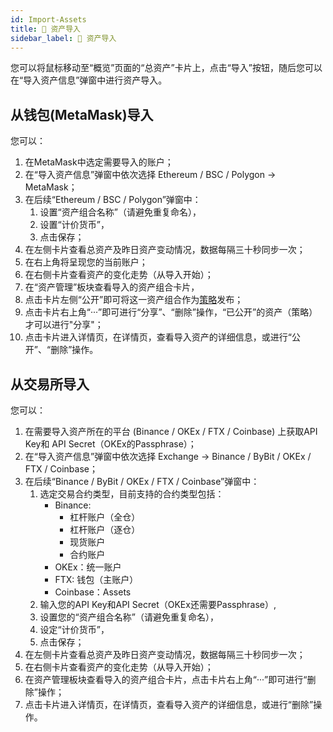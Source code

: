 ```yaml
---
id: Import-Assets
title: 🧮 资产导入
sidebar_label: 🧮 资产导入
---
```


您可以将鼠标移动至“概览”页面的“总资产”卡片上，点击“导入”按钮，随后您可以在“导入资产信息”弹窗中进行资产导入。
## 从钱包(MetaMask)导入
您可以：

1. 在MetaMask中选定需要导入的账户；
1. 在“导入资产信息”弹窗中依次选择 Ethereum / BSC / Polygon → MetaMask；
1. 在后续“Ethereum / BSC / Polygon”弹窗中：
   1. 设置“资产组合名称”（请避免重复命名），
   1. 设置“计价货币”，
   1. 点击保存；
4. 在左侧卡片查看总资产及昨日资产变动情况，数据每隔三十秒同步一次；
4. 在右上角将呈现您的当前账户；
4. 在右侧卡片查看资产的变化走势（从导入开始）；
4. 在“资产管理”板块查看导入的资产组合卡片，
4. 点击卡片左侧“公开”即可将这一资产组合作为[策略](https://deepgolab.github.io/docs/zh/docs/Utilize-Strategies)发布；
4. 点击卡片右上角“···”即可进行“分享”、“删除”操作，“已公开”的资产（策略）才可以进行"分享"；
4. 点击卡片进入详情页，在详情页，查看导入资产的详细信息，或进行“公开”、“删除”操作。
## 从交易所导入
您可以：

1. 在需要导入资产所在的平台 (Binance / OKEx / FTX / Coinbase) 上获取API Key和 API Secret（OKEx的Passphrase）；
1. 在“导入资产信息”弹窗中依次选择 Exchange → Binance / ByBit / OKEx / FTX / Coinbase；
1. 在后续“Binance / ByBit / OKEx / FTX / Coinbase”弹窗中：
   1. 选定交易合约类型，目前支持的合约类型包括：
      - Binance: 
         - 杠杆账户（全仓）
         - 杠杆账户（逐仓）
         - 现货账户
         - 合约账户
      - OKEx：统一账户
      - FTX: 钱包（主账户）
      - Coinbase：Assets
   2. 输入您的API Key和API Secret（OKEx还需要Passphrase）,
   2. 设置您的“资产组合名称”（请避免重复命名），
   2. 设定“计价货币”，
   2. 点击保存；
4. 在左侧卡片查看总资产及昨日资产变动情况，数据每隔三十秒同步一次；
4. 在右侧卡片查看资产的变化走势（从导入开始）；
4. 在资产管理板块查看导入的资产组合卡片，点击卡片右上角“···”即可进行“删除”操作；
4. 点击卡片进入详情页，在详情页，查看导入资产的详细信息，或进行“删除”操作。